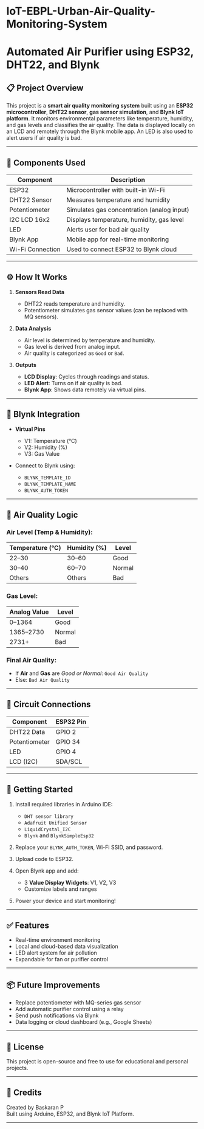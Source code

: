 # IoT-EBPL-Urban-Air-Quality-Monitoring-System
# Automated Air Purifier using ESP32, DHT22, and Blynk

## 📋 Project Overview

This project is a **smart air quality monitoring system** built using an **ESP32 microcontroller**, **DHT22 sensor**, **gas sensor simulation**, and **Blynk IoT platform**. It monitors environmental parameters like temperature, humidity, and gas levels and classifies the air quality. The data is displayed locally on an LCD and remotely through the Blynk mobile app. An LED is also used to alert users if air quality is bad.

---

## 🧰 Components Used

| Component          | Description                                 |
|-------------------|---------------------------------------------|
| ESP32              | Microcontroller with built-in Wi-Fi        |
| DHT22 Sensor       | Measures temperature and humidity           |
| Potentiometer      | Simulates gas concentration (analog input) |
| I2C LCD 16x2       | Displays temperature, humidity, gas level   |
| LED                | Alerts user for bad air quality             |
| Blynk App          | Mobile app for real-time monitoring         |
| Wi-Fi Connection   | Used to connect ESP32 to Blynk cloud        |

---

## ⚙️ How It Works

1. **Sensors Read Data**  
   - DHT22 reads temperature and humidity.
   - Potentiometer simulates gas sensor values (can be replaced with MQ sensors).

2. **Data Analysis**  
   - Air level is determined by temperature and humidity.
   - Gas level is derived from analog input.
   - Air quality is categorized as `Good` or `Bad`.

3. **Outputs**  
   - **LCD Display**: Cycles through readings and status.
   - **LED Alert**: Turns on if air quality is bad.
   - **Blynk App**: Shows data remotely via virtual pins.

---

## 📱 Blynk Integration

- **Virtual Pins**  
  - V1: Temperature (°C)  
  - V2: Humidity (%)  
  - V3: Gas Value

- Connect to Blynk using:
  - `BLYNK_TEMPLATE_ID`
  - `BLYNK_TEMPLATE_NAME`
  - `BLYNK_AUTH_TOKEN`

---

## 🧠 Air Quality Logic

### Air Level (Temp & Humidity):
| Temperature (°C) | Humidity (%) | Level  |
|------------------|--------------|--------|
| 22–30            | 30–60        | Good   |
| 30–40            | 60–70        | Normal |
| Others           | Others       | Bad    |

### Gas Level:
| Analog Value | Level  |
|--------------|--------|
| 0–1364       | Good   |
| 1365–2730    | Normal |
| 2731+        | Bad    |

### Final Air Quality:
- If **Air** and **Gas** are *Good or Normal*: `Good Air Quality`
- Else: `Bad Air Quality`

---

## 🔧 Circuit Connections

| Component        | ESP32 Pin |
|------------------|-----------|
| DHT22 Data       | GPIO 2    |
| Potentiometer    | GPIO 34   |
| LED              | GPIO 4    |
| LCD (I2C)        | SDA/SCL   |

---

## 🚀 Getting Started

1. Install required libraries in Arduino IDE:
   - `DHT sensor library`
   - `Adafruit Unified Sensor`
   - `LiquidCrystal_I2C`
   - `Blynk` and `BlynkSimpleEsp32`

2. Replace your `BLYNK_AUTH_TOKEN`, Wi-Fi SSID, and password.

3. Upload code to ESP32.

4. Open Blynk app and add:
   - 3 **Value Display Widgets**: V1, V2, V3
   - Customize labels and ranges

5. Power your device and start monitoring!

---

## ✅ Features

- Real-time environment monitoring
- Local and cloud-based data visualization
- LED alert system for air pollution
- Expandable for fan or purifier control

---

## 📦 Future Improvements

- Replace potentiometer with MQ-series gas sensor
- Add automatic purifier control using a relay
- Send push notifications via Blynk
- Data logging or cloud dashboard (e.g., Google Sheets)

---

## 📜 License

This project is open-source and free to use for educational and personal projects.

---

## 🤝 Credits

Created by Baskaran P  
Built using Arduino, ESP32, and Blynk IoT Platform.

---

